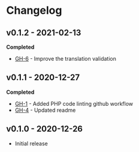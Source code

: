 # Changelog

## v0.1.2 - 2021-02-13
**Completed**
- [GH-6](https://github.com/coderboxnet/cbox-hide-password-recovery/issues/6) - Improve the translation validation
## v0.1.1 - 2020-12-27
**Completed**
- [GH-1](https://github.com/coderboxnet/cbox-hide-password-recovery/issues/1) - Added PHP code linting github workflow
- [GH-4](https://github.com/coderboxnet/cbox-hide-password-recovery/issues/4) - Updated readme
## v0.1.0 - 2020-12-26
- Initial release
